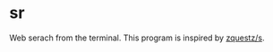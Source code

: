 # sr
Web serach from the terminal. This program is inspired by [zquestz/s](https://github.com/zquestz/s).

